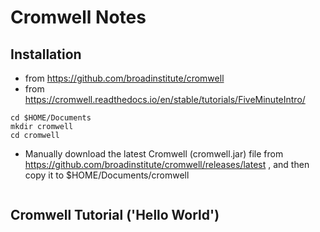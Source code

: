 # Cromwell Notes


## Installation

* from https://github.com/broadinstitute/cromwell 
* from https://cromwell.readthedocs.io/en/stable/tutorials/FiveMinuteIntro/

```
cd $HOME/Documents
mkdir cromwell
cd cromwell
```

* Manually download the latest Cromwell (cromwell.jar) file from https://github.com/broadinstitute/cromwell/releases/latest , and then copy it to $HOME/Documents/cromwell

```

```

## Cromwell Tutorial ('Hello World')


```

```
